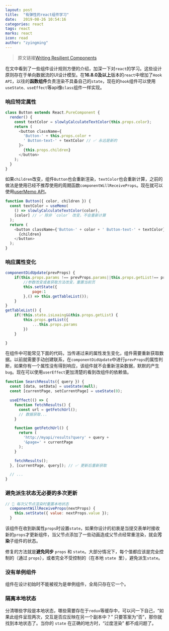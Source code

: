 ```yaml
---
layout: post
title:  "有弹性的react组件学习"
date:   2019-08-26 10:54:16
categories: react
tags: react
marks: react
icon: read
author: "zyingming"
---
```

> 原文链接[Writing Resilient Components](https://overreacted.io/zh-hans/writing-resilient-components/)

在文中看到了一些组件设计规则方便的介绍，加深一下对`react`的学习。这些设计原则存在于单向数据流的UI设计模型。在**16.8.0及以上**版本的`react`中增加了`Hook API`，以往的**函数组件**负责渲染不具备自己的`state`，现在的`hook`组件可以使用`useState、useEffect`等api像`class`组件一样实现。

### 响应特定属性

```javascript
class Button extends React.PureComponent {
  render() {
    const textColor = slowlyCalculateTextColor(this.props.color);
    return (
      <button className={
        'Button-' + this.props.color +
        ' Button-text-' + textColor // ✅ 永远是新的
      }>
        {this.props.children}
      </button>
    );
  }
}
```

如果`children`改变，组件`Button`也会重新渲染，`textColor`也会重新计算，之前的做法是使用已经不推荐使用的周期函数`componentWillReceiveProps`。现在就可以使用[userMemo API](https://react.docschina.org/docs/hooks-reference.html)。

```javascript
function Button({ color, children }) {
  const textColor = useMemo(
    () => slowlyCalculateTextColor(color),
    [color] // ✅ 除非 `color` 改变，不会重新计算
  );
  return (
    <button className={'Button-' + color + ' Button-text-' + textColor}>
      {children}
    </button>
  );
}
```

### 响应属性变化

```javascript
componentDidUpdate(prevProps) {
	if(this.props.params !== prevProps.params||this.props.getList!== prevProps.getList) {
		//参数改变或者获取方法改变，重置当前页
		this.setState({
			page:1
		},() => this.getTableList());
	}
}
getTableList() {
	if(!this.state.isLoaing&&this.props.getList) {
		this.props.getList({
			...this.props.params
		})
	}

}
```

在组件中可能常见下面的代码，当传递过来的属性发生变化，组件需要重新获取数据。以前就需要手动创建联系，在`componentDidUpdate`中进行`prevProps`的属性判断，如果你有一个属性没有得到响应，该组件就不会重新渲染数据，默默的产生`bug`。现在可以使用`userEffect`更加清楚的看到改组件的依赖值。

```javascript
function SearchResults({ query }) {
  const [data, setData] = useState(null);
  const [currentPage, setCurrentPage] = useState(0);

  useEffect(() => {
    function fetchResults() {
      const url = getFetchUrl();
      // 数据获取...
    }

    function getFetchUrl() {
      return (
        'http://myapi/results?query' + query +
        '&page=' + currentPage
      );
    }

    fetchResults();
  }, [currentPage, query]); // ✅ 更新后重新获取

  // ...
}
```

### 避免派生状态无必要的多次更新

```javascript
// 🔴 每次父节点渲染时重置本地状态
  componentWillReceiveProps(nextProps) {
    this.setState({ value: nextProps.value });
  }
```

该组件在收到新属性`props`时设置`state`，如果你设计的初衷是当提交表单时接收新的`props`才更新组件，当父节点添加了一些动画造成父节点经常重渲染，就会**污染**子组件的状态。

修复的方法就是**避免同步** `props` 和 `state`。大部分情况下，每个值都应该是完全控制的（通过 `props`），或者完全不受控制的（在本地 `state `里），避免派生`state`。

### 没有单例组件

组件在设计初始时不能被视为是单例组件，全局只存在它一个。

### 隔离本地状态
分清哪些字段是本地状态，哪些需要存在于`redux`等缓存中，可以问一下自己，“如果此组件呈现两次，交互是否应反映在另一个副本中？” 只要答案为“否”，那你就找到本地状态了。当你的 `state` 在正确的地方时，“过度渲染” 都不成问题了。
